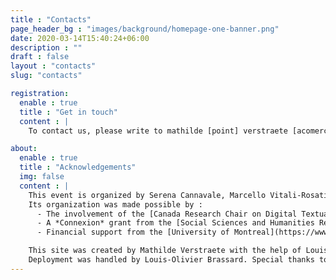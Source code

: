 ```yaml
---
title : "Contacts"
page_header_bg : "images/background/homepage-one-banner.png"
date: 2020-03-14T15:40:24+06:00
description : ""
draft : false
layout : "contacts"
slug: "contacts"

registration:
  enable : true
  title : "Get in touch"
  content : |
    To contact us, please write to mathilde [point] verstraete [acomercial] umontreal [point] ca

about:
  enable : true
  title : "Acknowledgements"
  img: false
  content : | 
    This event is organized by Serena Cannavale, Marcello Vitali-Rosati, Elsa Bouchard & Mathilde Verstraete. 
    Its organization was made possible by : 
      - The involvement of the [Canada Research Chair on Digital Textualities](https://www.ecrituresnumeriques.ca/en/) (University of Montreal) and the [Dipartimento Studi Umanistici](https://www.studiumanistici.unina.it/) (Università degli Studi di Napoli Federico II); 
      - A *Connexion* grant from the [Social Sciences and Humanities Research Council (Canada)](https://www.sshrc-crsh.gc.ca/home-accueil-eng.aspx); 
      - Financial support from the [University of Montreal](https://www.umontreal.ca/en/), the [FAS](https://fas.umontreal.ca/accueil/) (Faculty of Arts and Sciences), the [CRIHN (Centre de recherche interuniversitaire sur les humanités numériques)](https://www.crihn.org/), the [GREN (Groupe de recherche sur les éditions critiques en contexte numérique)](https://gren.openum.ca/), the *Epigraphic Poetry in Ancient Campania* project (PRIN PNRR 2022 -- Epigraphic Poetry in Ancient Campania -- COD. MUR P2022SFXHC), tje *Reti* project (PRIN 2022 -- RETI Rendering Texts and Images. Digital Scholarly Editions with Edition Visualization Technology -- P.I. Maria Cristina Rossi) and the *Ciclo di Seminari Ecdotica e interpretazione dei classici latini e greci: problemi di metodo in prospettiva interdisciplinare*.

    This site was created by Mathilde Verstraete with the help of Louis-Olivier Brassard, Roch Delannay & Margot Mellet, using a theme designed by [Themefisher](https://themefisher.com/), developed by [Gethugothemes](https://gethugothemes.com/).  
    Deployment was handled by Louis-Olivier Brassard. Special thanks to Margot Mellet, Giulia Ferretti and Serena Cannavale for their precious translations and proofreading, to Émile Caron and Yann Audin for the visuals.
---
```

